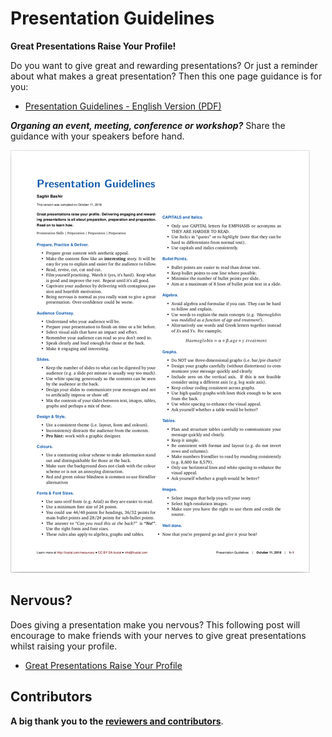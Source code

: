 # Presentation Guidelines

**Great Presentations Raise Your Profile!**

Do you want to give great and rewarding presentations? Or just a reminder 
about what makes a great presentation? Then this one page guidance is for you:

* [Presentation Guidelines - English Version (PDF)](https://ilustat.com/shared/Presentation-Guidelines-EN.pdf)

***Organing an event, meeting, conference or workshop?*** Share the guidance with your speakers before hand.

[![](docs/Presentation-Guidelines-EN-half.png)](https://github.com/saghirb/Presentation-Guidelines-EN/blob/master/Presentation-Guidelines-EN.pdf)

## Nervous?

Does giving a presentation make you nervous? This following post will encourage to make friends with your nerves to give great presentations whilst raising your profile.

* [Great Presentations Raise Your Profile](https://www.ilustat.com/post/great-presentations-raise-your-profile/)


## Contributors

**A big thank you to the [reviewers and contributors](https://github.com/saghirb/Presentation-Guidelines-EN/blob/master/Contributors.md)**.
